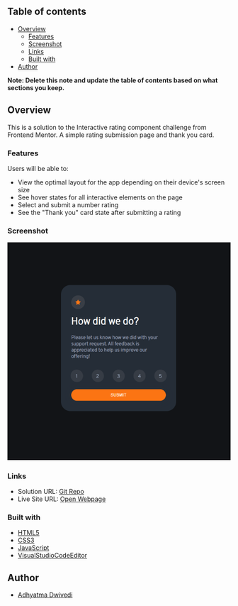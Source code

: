 
## Table of contents

- [Overview](#overview)
  - [Features](#features)
  - [Screenshot](#screenshot)
  - [Links](#links)
  - [Built with](#built-with)
- [Author](#author)

**Note: Delete this note and update the table of contents based on what sections you keep.**

## Overview


This is a solution to the Interactive rating component challenge from Frontend Mentor. A simple rating submission page and thank you card.

### Features

Users will be able to:

- View the optimal layout for the app depending on their device's screen size
- See hover states for all interactive elements on the page
- Select and submit a number rating
- See the "Thank you" card state after submitting a rating

### Screenshot

![ss](images/ss.png)

### Links

- Solution URL: [Git Repo](https://github.com/r00kieAd/rating-page-component)
- Live Site URL: [Open Webpage](https://r00kiead.github.io/rating-page-component/)

### Built with

- [HTML5](https://www.w3schools.com/html/default.asp)
- [CSS3](https://www.w3schools.com/css/default.asp)
- [JavaScript](https://www.w3schools.com/js/default.asp)
- [VisualStudioCodeEditor](https://code.visualstudio.com/)

## Author

- [Adhyatma Dwivedi](https://personal-site-tau-ashy.vercel.app)

